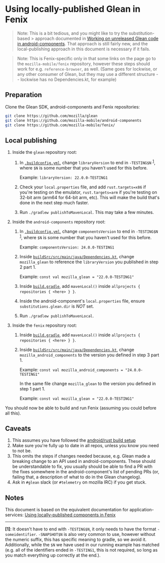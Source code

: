 # Using locally-published Glean in Fenix

> Note: This is a bit tedious, and you might like to try the substitution-based > approach documented in
> [Working on unreleased Glean code in android-components](./development-with-android-components.md).
> That approach is still fairly new, and the local-publishing approach in this document is necessary if it fails.

> Note: This is Fenix-specific only in that some links on the page go to the `mozilla-mobile/fenix` repository,
> however these steps should work for e.g. `reference-browser`, as well.
> (Same goes for lockwise, or any other consumer of Glean, but they may use a different structure -- lockwise has no Dependencies.kt, for example)

## Preparation

Clone the Glean SDK, android-components and Fenix repositories:

```sh
git clone https://github.com/mozilla/glean
git clone https://github.com/mozilla-mobile/android-components
git clone https://github.com/mozilla-mobile/fenix/
```

## Local publishing


1. Inside the `glean` repository root:
    1. In [`.buildconfig.yml`][glean-yaml], change
       `libraryVersion` to end in `-TESTING$N` <sup><a href="#note1">1</a></sup>,
       where `$N` is some number that you haven't used for this before.

       Example: `libraryVersion: 22.0.0-TESTING1`
    2. Check your `local.properties` file,
       and add `rust.targets=x86` if you're testing on the emulator,
       `rust.targets=arm` if you're testing on 32-bit arm (arm64 for 64-bit arm, etc).
       This will make the build that's done in the next step much faster.
    3. Run `./gradlew publishToMavenLocal`. This may take a few minutes.

2. Inside the `android-components` repository root:
    1. In [`.buildconfig.yml`][android-components-yaml], change
       `componentsVersion` to end in `-TESTING$N` <sup><a href="#note1">1</a></sup>,
       where `$N` is some number that you haven't used for this before.

       Example: `componentsVersion: 24.0.0-TESTING1`
    2. Inside [`buildSrc/src/main/java/Dependencies.kt`][android-components-deps],
       change `mozilla_glean` to reference the `libraryVersion` you published in step 2 part 1.

       Example: `const val mozilla_glean = "22.0.0-TESTING1"`

    3. Inside [`build.gradle`][android-components-build-gradle], add
       `mavenLocal()` inside `allprojects { repositories { <here> } }`.

    4. Inside the android-component's `local.properties` file, ensure
       `substitutions.glean.dir` is *NOT* set.

    5. Run `./gradlew publishToMavenLocal`.

3. Inside the `fenix` repository root:
    1. Inside [`build.gradle`][fenix-build-gradle-1], add
       `mavenLocal()` inside `allprojects { repositories { <here> } }`.

    2. Inside [`buildSrc/src/main/java/Dependencies.kt`][fenix-deps], change
       `mozilla_android_components` to the version you defined in step 3 part 1.

       Example: `const val mozilla_android_components = "24.0.0-TESTING1"`

       In the same file change `mozilla_glean` to the version you defined in step 1 part 1.

       Example: `const val mozilla_glean = "22.0.0-TESTING1"`

You should now be able to build and run Fenix (assuming you could before all this).

## Caveats

1. This assumes you have followed the [android/rust build setup](../android/setup-android-build-environment.md)
2. Make sure you're fully up to date in all repos, unless you know you need to not be.
3. This omits the steps if changes needed because, e.g. Glean made a breaking change to an API used in android-components.
   These should be understandable to fix, you usually should be able to find a PR with the fixes somewhere in the android-component's list of pending PRs
   (or, failing that, a description of what to do in the Glean changelog).
4. Ask in `#glean` slack (or `#telemetry` on mozilla IRC) if you get stuck.

## Notes

This document is based on the equivalent documentation for application-services:
[Using locally-published components in Fenix](https://github.com/mozilla/application-services/blob/master/docs/howtos/locally-published-components-in-fenix.md)

---

<b id="note1">[1]</b>: It doesn't have to end with `-TESTING$N`, it only needs to have the format `-someidentifier`.
`-SNAPSHOT$N` is also very common to use, however without the numeric suffix, this has specific meaning to gradle,
so we avoid it.
Additionally, while the `$N` we have used in our running example has matched
(e.g. all of the identifiers ended in `-TESTING1`, this is not required, so long as you match everything up correctly at the end.).

[glean-yaml]: https://github.com/mozilla/glean/blob/master/.buildconfig.yml#L1
[android-components-yaml]: https://github.com/mozilla-mobile/android-components/blob/master/.buildconfig.yml#L1
[android-components-deps]: https://github.com/mozilla-mobile/android-components/blob/50a2f28027f291bf1c6056d42b55e75ba3c050db/buildSrc/src/main/java/Dependencies.kt#L32
[android-components-build-gradle]: https://github.com/mozilla-mobile/android-components/blob/b98206cf8de818499bdc87c00de942a41f8aa2fb/build.gradle#L28
[fenix-build-gradle-1]: https://github.com/mozilla-mobile/fenix/blob/f897c2e295cd1b97d4024c7a9cb45dceb7a2fa89/build.gradle#L26
[fenix-build-gradle-2]: https://github.com/mozilla-mobile/fenix/blob/f897c2e295cd1b97d4024c7a9cb45dceb7a2fa89/build.gradle#L6
[fenix-deps]: https://github.com/mozilla-mobile/fenix/blob/8a330d413c1d55d14446abe3cfd57a5494884396/buildSrc/src/main/java/Dependencies.kt#L48
